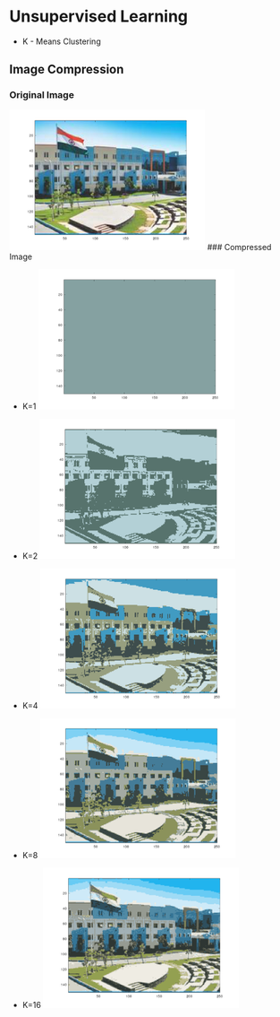 # Unsupervised Learning
* K - Means Clustering

## Image Compression
### Original Image
   <img src="https://github.com/bharathikannan1311/Python/blob/master/Webniar/ImageCompression/original.png" width="350" height="250" />
### Compressed Image
 
 * K=1
    <img src="https://github.com/bharathikannan1311/Python/blob/master/Webniar/ImageCompression/compressed%20k%3D1.png" width="350" height="250" />
    
 * K=2
    <img src="https://github.com/bharathikannan1311/Python/blob/master/Webniar/ImageCompression/compressed%20k%3D2.png" width="350" height="250" />
    
 * K=4
    <img src="https://github.com/bharathikannan1311/Python/blob/master/Webniar/ImageCompression/compressed%20k%3D4.png" width="350" height="250" />
    
 * K=8
    <img src="https://github.com/bharathikannan1311/Python/blob/master/Webniar/ImageCompression/compressed%20k%3D8.png" width="350" height="250" />
    
 * K=16
    <img src="https://github.com/bharathikannan1311/Python/blob/master/Webniar/ImageCompression/compressed%20k%3D16.png" width="350" height="250" />
